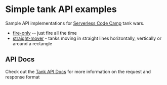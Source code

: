 # Simple tank API examples

Sample API implementations for [Serverless Code Camp](https://serverless.camp) tank wars.

* [fire-only](fire-only) -- just fire all the time
* [straight-mover](straight-mover) - tanks moving in straight lines horizontally, vertically or around a rectangle


## API Docs

Check out the [Tank API Docs](https://tankwars.serverless.camp/pages/api.html) for more information on the request and response format
